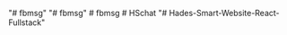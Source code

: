 "# fbmsg" 
"# fbmsg" 
#   f b m s g  
 #   H S c h a t  
 "# Hades-Smart-Website-React-Fullstack" 
